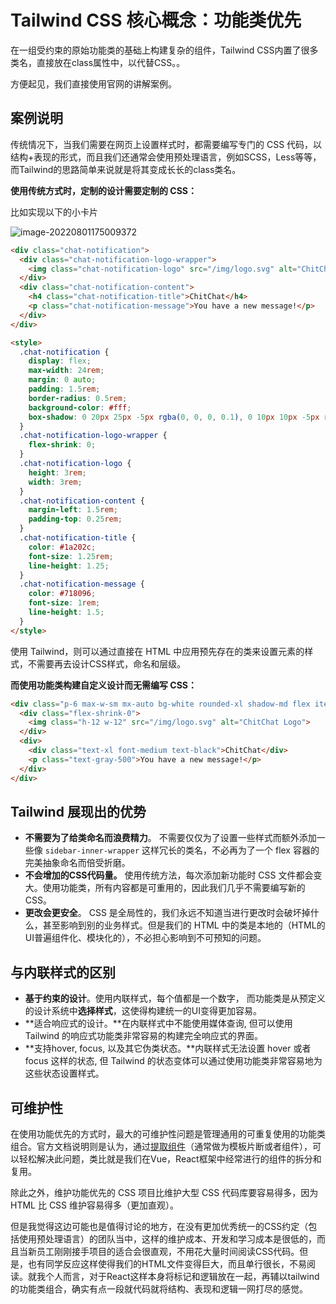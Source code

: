 # Tailwind CSS 核心概念：功能类优先

在一组受约束的原始功能类的基础上构建复杂的组件，Tailwind CSS内置了很多类名，直接放在class属性中，以代替CSS。。

方便起见，我们直接使用官网的讲解案例。

## 案例说明

传统情况下，当我们需要在网页上设置样式时，都需要编写专门的 CSS 代码，以结构+表现的形式，而且我们还通常会使用预处理语言，例如SCSS，Less等等，而Tailwind的思路简单来说就是将其变成长长的class类名。

**使用传统方式时，定制的设计需要定制的 CSS：**

比如实现以下的小卡片

![image-20220801175009372](https://cdn.yihuiblog.top/images/202208011750577.png)

```html
<div class="chat-notification">
  <div class="chat-notification-logo-wrapper">
    <img class="chat-notification-logo" src="/img/logo.svg" alt="ChitChat Logo">
  </div>
  <div class="chat-notification-content">
    <h4 class="chat-notification-title">ChitChat</h4>
    <p class="chat-notification-message">You have a new message!</p>
  </div>
</div>

<style>
  .chat-notification {
    display: flex;
    max-width: 24rem;
    margin: 0 auto;
    padding: 1.5rem;
    border-radius: 0.5rem;
    background-color: #fff;
    box-shadow: 0 20px 25px -5px rgba(0, 0, 0, 0.1), 0 10px 10px -5px rgba(0, 0, 0, 0.04);
  }
  .chat-notification-logo-wrapper {
    flex-shrink: 0;
  }
  .chat-notification-logo {
    height: 3rem;
    width: 3rem;
  }
  .chat-notification-content {
    margin-left: 1.5rem;
    padding-top: 0.25rem;
  }
  .chat-notification-title {
    color: #1a202c;
    font-size: 1.25rem;
    line-height: 1.25;
  }
  .chat-notification-message {
    color: #718096;
    font-size: 1rem;
    line-height: 1.5;
  }
</style>
```

使用 Tailwind，则可以通过直接在 HTML 中应用预先存在的类来设置元素的样式，不需要再去设计CSS样式，命名和层级。

**而使用功能类构建自定义设计而无需编写 CSS：**

```html
<div class="p-6 max-w-sm mx-auto bg-white rounded-xl shadow-md flex items-center space-x-4">
  <div class="flex-shrink-0">
    <img class="h-12 w-12" src="/img/logo.svg" alt="ChitChat Logo">
  </div>
  <div>
    <div class="text-xl font-medium text-black">ChitChat</div>
    <p class="text-gray-500">You have a new message!</p>
  </div>
</div>
```

## Tailwind 展现出的优势

- **不需要为了给类命名而浪费精力**。 不需要仅仅为了设置一些样式而额外添加一些像 `sidebar-inner-wrapper` 这样冗长的类名，不必再为了一个 flex 容器的完美抽象命名而倍受折磨。
- **不会增加的CSS代码量。** 使用传统方法，每次添加新功能时 CSS 文件都会变大。使用功能类，所有内容都是可重用的，因此我们几乎不需要编写新的CSS。
- **更改会更安全**。 CSS 是全局性的，我们永远不知道当进行更改时会破坏掉什么，甚至影响到别的业务样式。但是我们的 HTML 中的类是本地的（HTML的UI普遍组件化、模块化的），不必担心影响到不可预知的问题。

## 与内联样式的区别

- **基于约束的设计**。使用内联样式，每个值都是一个数字， 而功能类是从预定义的设计系统中**选择样式**，这使得构建统一的UI变得更加容易。
- **适合响应式的设计。**在内联样式中不能使用媒体查询, 但可以使用 Tailwind 的响应式功能类非常容易的构建完全响应式的界面。
- **支持hover, focus, 以及其它伪类状态。**内联样式无法设置 hover 或者 focus 这样的状态, 但 Tailwind 的状态变体可以通过使用功能类非常容易地为这些状态设置样式。

## 可维护性

在使用功能优先的方式时，最大的可维护性问题是管理通用的可重复使用的功能类组合。官方文档说明则是认为，通过[提取组件](https://www.tailwindcss.com/docs/extracting-components)（通常做为模板片断或者组件），可以轻松解决此问题，类比就是我们在Vue，React框架中经常进行的组件的拆分和复用。

除此之外，维护功能优先的 CSS 项目比维护大型 CSS 代码库要容易得多，因为 HTML 比 CSS 维护容易得多（更加直观）。

但是我觉得这边可能也是值得讨论的地方，在没有更加优秀统一的CSS约定（包括使用预处理语言）的团队当中，这样的维护成本、开发和学习成本是很低的，而且当新员工刚刚接手项目的适合会很直观，不用花大量时间阅读CSS代码。但是，也有同学反应这样使得我们的HTML文件变得巨大，而且单行很长，不易阅读。就我个人而言，对于React这样本身将标记和逻辑放在一起，再辅以tailwind的功能类组合，确实有点一段就代码就将结构、表现和逻辑一网打尽的感觉。

